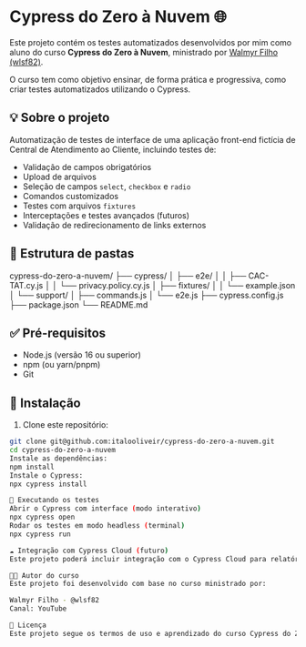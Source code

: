 # Cypress do Zero à Nuvem 🌐

Este projeto contém os testes automatizados desenvolvidos por mim como aluno do curso **Cypress do Zero à Nuvem**, ministrado por [Walmyr Filho (wlsf82)](https://github.com/wlsf82).

O curso tem como objetivo ensinar, de forma prática e progressiva, como criar testes automatizados utilizando o Cypress.

## 💡 Sobre o projeto

Automatização de testes de interface de uma aplicação front-end fictícia de Central de Atendimento ao Cliente, incluindo testes de:

- Validação de campos obrigatórios
- Upload de arquivos
- Seleção de campos `select`, `checkbox` e `radio`
- Comandos customizados
- Testes com arquivos `fixtures`
- Interceptações e testes avançados (futuros)
- Validação de redirecionamento de links externos

## 📁 Estrutura de pastas

cypress-do-zero-a-nuvem/
├── cypress/
│ ├── e2e/
│ │ ├── CAC-TAT.cy.js
│ │ └── privacy.policy.cy.js
│ ├── fixtures/
│ │ └── example.json
│ └── support/
│ ├── commands.js
│ └── e2e.js
├── cypress.config.js
├── package.json
└── README.md


## ✅ Pré-requisitos

- Node.js (versão 16 ou superior)
- npm (ou yarn/pnpm)
- Git

## 🚀 Instalação

1. Clone este repositório:

```bash
git clone git@github.com:italooliveir/cypress-do-zero-a-nuvem.git
cd cypress-do-zero-a-nuvem
Instale as dependências:
npm install
Instale o Cypress:
npx cypress install

🧪 Executando os testes
Abrir o Cypress com interface (modo interativo)
npx cypress open
Rodar os testes em modo headless (terminal)
npx cypress run

☁️ Integração com Cypress Cloud (futuro)
Este projeto poderá incluir integração com o Cypress Cloud para relatórios e dashboards.

👨‍💻 Autor do curso
Este projeto foi desenvolvido com base no curso ministrado por:

Walmyr Filho - @wlsf82
Canal: YouTube

📘 Licença
Este projeto segue os termos de uso e aprendizado do curso Cypress do Zero à Nuvem, com adaptações e personalizações feitas por mim como aluno.